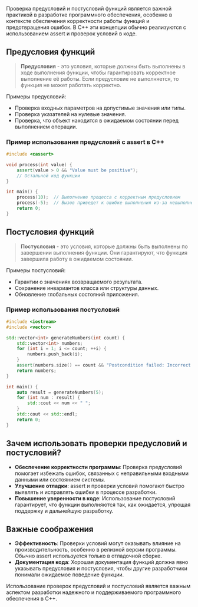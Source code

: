 Проверка предусловий и постусловий функций является важной практикой в разработке программного обеспечения, особенно в контексте обеспечения корректности работы функций и предотвращения ошибок. В C++ эти концепции обычно реализуются с использованием assert и проверок условий в коде.

## Предусловия функций

>**Предусловия** - это условия, которые должны быть выполнены в ходе выполнения функции, чтобы гарантировать корректное выполнение её работы. Если предусловие не выполняется, то функция не может работать корректно.

Примеры предусловий:

- Проверка входных параметров на допустимые значения или типы.
- Проверка указателей на нулевые значения.
- Проверка, что объект находится в ожидаемом состоянии перед выполнением операции.

### Пример использования предусловий с assert в C++

```cpp
#include <cassert>

void process(int value) {
    assert(value > 0 && "Value must be positive");
    // Остальной код функции
}

int main() {
    process(10);  // Выполнение процесса с корректным предусловием
    process(-5);  // Вызов приведет к ошибке выполнения из-за невыполнения предусловия
    return 0;
}
```

## Постусловия функций

>**Постусловия** - это условия, которые должны быть выполнены по завершении выполнения функции. Они гарантируют, что функция завершила работу в ожидаемом состоянии.

Примеры постусловий:

- Гарантии о значениях возвращаемого результата.
- Сохранение инвариантов класса или структуры данных.
- Обновление глобальных состояний приложения.

### Пример использования постусловий

```cpp
#include <iostream>
#include <vector>

std::vector<int> generateNumbers(int count) {
    std::vector<int> numbers;
    for (int i = 1; i <= count; ++i) {
        numbers.push_back(i);
    }
    assert(numbers.size() == count && "Postcondition failed: Incorrect size of generated numbers");
    return numbers;
}

int main() {
    auto result = generateNumbers(5);
    for (int num : result) {
        std::cout << num << " ";
    }
    std::cout << std::endl;
    return 0;
}
```

## Зачем использовать проверки предусловий и постусловий?

- **Обеспечение корректности программы**: Проверка предусловий помогает избежать ошибок, связанных с неправильными входными данными или состоянием системы.
- **Улучшение отладки**: assert и проверки условий помогают быстро выявлять и исправлять ошибки в процессе разработки.
- **Повышение уверенности в коде**: Использование постусловий гарантирует, что функции выполняются так, как ожидается, упрощая поддержку и дальнейшую разработку.

## Важные соображения

- **Эффективность**: Проверки условий могут оказывать влияние на производительность, особенно в релизной версии программы. Обычно assert используется только в отладочной сборке.
- **Документация кода**: Хорошая документация функций должна явно указывать предусловия и постусловия, чтобы другие разработчики понимали ожидаемое поведение функции.

Использование проверок предусловий и постусловий является важным аспектом разработки надежного и поддерживаемого программного обеспечения в C++.
